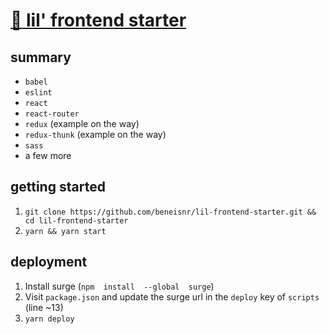 #  [:egg: lil' frontend starter](https://lil-frontend-starter.surge.sh/)
## summary
 - `babel`
 - `eslint`
 - `react`
 - `react-router`
 - `redux` (example on the way)
 - `redux-thunk` (example on the way)
 - `sass`
 - a few more

## getting started

 1. `git clone https://github.com/beneisnr/lil-frontend-starter.git && cd lil-frontend-starter`
 2. `yarn && yarn start`

## deployment
 1. Install surge (`npm  install  --global  surge`)
 2. Visit `package.json` and update the surge url in the `deploy` key of `scripts` (line ~13)
 3. `yarn deploy`

